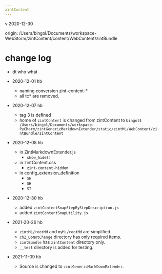 ```yaml
---
zintContent
---
```


v 2020-12-30

origin: /Users/bingol/Documents/workspace-WebStorm/zintContent/content/WebContent/zintBundle

# change log
- dt         who what
- 2020-12-01 hb 
    - naming conversion zint-content-* 
    - all tc* are removed.

- 2020-12-07 hb
    - tag 3 is defined
    - home of `zintContent` is changed from zintContent to 
    `bingol$ /Users/bingol/Documents/workspace-PyCharm/zintGenericMarkdownExtender/static/zintML/WebContent/zintBundle/zintContent`
    
- 2020-12-08 hb
    - in ZintMarkdownExtender.js
        - `show_hide()` 
    - in zintContent.css
        - `zint-content-hidden` 
    - in config_extension_definition
        - `SH`
        - `SH`
        - `SI`
    
- 2020-12-30 hb
    - added `zintContentSnapStepByStepDescription.js`
    - added `zintContentSnapUtility.js`

- 2021-20-26 hb
  - `zintML/rootMd` and `myML/rootMd` are simplified.
  - `chZ_DoNotChange` directory has only required items.
  - `zintBundle` has `zintContent` directory only.
  - `__test` directory is added for testing.

- 2021-11-09 hb
  - Source is changed to `zintGenericMarkDownExtender`.